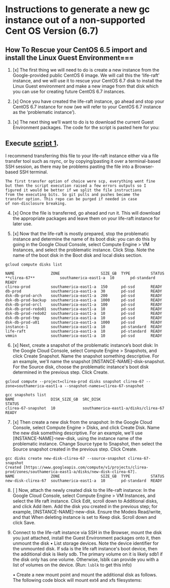 # Instructions to generate a new gc instance out of a non-supported Cent OS Version (6.7)

## How To Rescue your CentOS 6.5 import and install the Linux Guest Environment===

1. [x] The first thing we will need to do is create a new instance from the Google-provided public CentOS 6 image. We will call this the ‘life-raft’ instance, and we will use it to rescue your CentOS 6.7 disk to install the Linux Guest environment and make a new image from that disk which you can use for creating future CentOS 6.7 instances. 

2. [x] Once you have created the life-raft instance, go ahead and stop your CentOS 6.7 instance for now (we will refer to your CentOS 6.7 instance as the ‘problematic instance’).

3. [x] The next thing we’ll want to do is to download the current Guest Environment packages. The code for the script is pasted here for you:

## Execute [script 1](./script1.sh).

I recommend transferring this file to your life-raft instance either via a file transfer tool such as rsync, or by copying/pasting it over a terminal-based SSH session, as there may be problems pasting the file into a Browser-based SSH terminal. 

```
The first transfer option of choice were scp, everything went fine 
but then the script execution raised a few errors outputs so I 
figured it would be better if we split the file instructions 
from the executing bits. So git pulls and pushes became the 
transfer option. This repo can be purged if needed in case 
of non-disclosure breaking. 
``` 

4.  [x] Once the file is transferred, go ahead and run it. This will download the appropriate packages and leave them on your life-raft instance for later use.

5. [x] Now that the life-raft is mostly prepared, stop the problematic instance and determine the name of its boot disk: you can do this by going in the Google Cloud Console, select Compute Engine > VM Instances, and select the problematic instance. Click Stop. Note the name of the boot disk in the Boot disk and local disks section.

```
gcloud compute disks list

NAME                ZONE                  SIZE_GB  TYPE         STATUS
**clirea-67**           southamerica-east1-a  10       pd-standard  READY
clirea-prod         southamerica-east1-a  150      pd-ssd       READY
db-prod             southamerica-east1-a  30       pd-ssd       READY
dsk-db-prod-arch    southamerica-east1-a  200      pd-ssd       READY
dsk-db-prod-backup  southamerica-east1-a  1000     pd-ssd       READY
dsk-db-prod-orcl    southamerica-east1-a  100      pd-ssd       READY
dsk-db-prod-redo01  southamerica-east1-a  10       pd-ssd       READY
dsk-db-prod-redo02  southamerica-east1-a  10       pd-ssd       READY
dsk-db-prod-tmp     southamerica-east1-a  10       pd-ssd       READY
dsk-db-prod-u01     southamerica-east1-a  1000     pd-ssd       READY
instance-1          southamerica-east1-a  10       pd-standard  READY
life-raft           southamerica-east1-a  10       pd-standard  READY
vmmin               southamerica-east1-a  10       pd-ssd       READY
``` 


6. [x] Next, create a snapshot of the problematic instance’s boot disk:
In the Google Cloud Console, select Compute Engine > Snapshots, and click Create Snapshot. Name the snapshot something descriptive. For an example, we'll name the snapshot [INSTANCE-NAME]-disk-snapshot. For the Source disk, choose the problematic instance's boot disk determined in the previous step. Click Create.

```
gcloud compute --project=clirea-prod disks snapshot clirea-67 --zone=southamerica-east1-a --snapshot-names=clirea-67-snapshot

gcc snapshots list
NAME                DISK_SIZE_GB  SRC_DISK                              STATUS
clirea-67-snapshot  10            southamerica-east1-a/disks/clirea-67  READY
``` 

7. [x] Then create a new disk from the snapshot:
In the Google Cloud Console, select Compute Engine > Disks, and click Create Disk. Name the new disk something descriptive. For an example, we'll use [INSTANCE-NAME]-new-disk, using the instance name of the problematic instance. Change Source type to Snapshot, then select the Source snapshot created in the previous step. Click Create.

```
gcc disks create new-disk-clirea-67 --source-snapshot clirea-67-snapshot
Created [https://www.googleapis.com/compute/v1/projects/clirea-prod/zones/southamerica-east1-a/disks/new-disk-clirea-67].
NAME                ZONE                  SIZE_GB  TYPE         STATUS
new-disk-clirea-67  southamerica-east1-a  10       pd-standard  READY
```

8. [ ] Now, attach the newly created disk to the life-raft instance:
In the Google Cloud Console, select Compute Engine > VM Instances, and select the life raft instance. Click Edit, scroll down to Additional disks, and click Add item. Add the disk you created in the previous step; for example, [INSTANCE-NAME]-new-disk. Ensure the Modeis Read/write, and that When deleting instance is set to Keep disk. Scroll down and click Save.

9. Connect to the life-raft instance via SSH in the Browser, mount the disk you just attached, install the Guest Environment packages onto it, then unmount the disk
    •	    List storage devices. Note the device identifier for the unmounted disk. If sda is the life raft instance's boot device, then the additional disk is likely sdb. The primary volume on it is likely sdb1 if the disk only has one volume. Otherwise, lsblk can provide you with a list of volumes on the device. (Run: `lsblk` to get this info) 

    •	    Create a new mount point and mount the additional disk as follows. The following code block will mount ext4 and xfs filesystems: 
